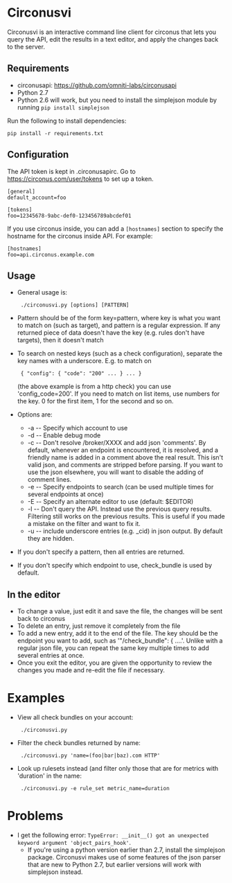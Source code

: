 # Circonusvi

Circonusvi is an interactive command line client for circonus that lets you
query the API, edit the results in a text editor, and apply the changes back
to the server.

## Requirements

 * circonusapi: https://github.com/omniti-labs/circonusapi
 * Python 2.7
 * Python 2.6 will work, but you need to install the simplejson module by
   running `pip install simplejson`

Run the following to install dependencies:

    pip install -r requirements.txt

## Configuration

The API token is kept in .circonusapirc. Go to
https://circonus.com/user/tokens to set up a token.

    [general]
    default_account=foo

    [tokens]
    foo=12345678-9abc-def0-123456789abcdef01

If you use circonus inside, you can add a `[hostnames]` section to specify the
hostname for the circonus inside API. For example:

    [hostnames]
    foo=api.circonus.example.com

## Usage

 * General usage is:

        ./circonusvi.py [options] [PATTERN]
 * Pattern should be of the form key=pattern, where key is what you want to
   match on (such as target), and pattern is a regular expression. If any
   returned piece of data doesn't have the key (e.g. rules don't have
   targets), then it doesn't match
 * To search on nested keys (such as a check configuration), separate the key
   names with a underscore. E.g. to match on

        { "config": { "code": "200" ... } ... }
   (the above example is from a http check) you can use 'config_code=200'. If
   you need to match on list items, use numbers for the key. 0 for the first
   item, 1 for the second and so on.
 * Options are:
    * -a -- Specify which account to use
    * -d -- Enable debug mode
    * -c -- Don't resolve /broker/XXXX and add json 'comments'. By default,
      whenever an endpoint is encountered, it is resolved, and a friendly name
      is added in a comment above the real result. This isn't valid json, and
      comments are stripped before parsing. If you want to use the json
      elsewhere, you will want to disable the adding of comment lines.
    * -e -- Specify endpoints to search (can be used multiple times for
      several endpoints at once)
    * -E -- Specify an alternate editor to use (default: $EDITOR)
    * -l -- Don't query the API. Instead use the previous query results.
      Filtering still works on the previous results. This is useful if
      you made a mistake on the filter and want to fix it.
    * -u -- include underscore entries (e.g. \_cid) in json output. By default
      they are hidden.
 * If you don't specify a pattern, then all entries are returned.
 * If you don't specify which endpoint to use, check_bundle is used by default.

## In the editor

 * To change a value, just edit it and save the file, the changes will be sent
   back to circonus
 * To delete an entry, just remove it completely from the file
 * To add a new entry, add it to the end of the file. The key should be the
   endpoint you want to add, such as '"/check_bundle": { ....'. Unlike with a
   regular json file, you can repeat the same key multiple times to add
   several entries at once.
 * Once you exit the editor, you are given the opportunity to review the
   changes you made and re-edit the file if necessary.

# Examples

 * View all check bundles on your account:

        ./circonusvi.py

 * Filter the check bundles returned by name:

        ./circonusvi.py 'name=(foo|bar|baz).com HTTP'

 * Look up rulesets instead (and filter only those that are for metrics with
   'duration' in the name:

        ./circonusvi.py -e rule_set metric_name=duration

# Problems

 * I get the following error: `TypeError: __init__() got an unexpected keyword
   argument 'object_pairs_hook'`.
   * If you're using a python version earlier than 2.7, install the simplejson
     package. Circonusvi makes use of some features of the json parser that
     are new to Python 2.7, but earlier versions will work with simplejson
     instead.
